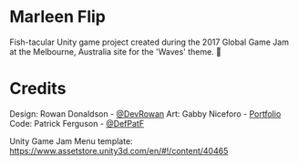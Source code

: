 # Marleen Flip

Fish-tacular Unity game project created during the 2017 Global Game Jam at the Melbourne, Australia site for the 'Waves' theme. 🐬

# Credits
Design: Rowan Donaldson - [@DevRowan](https://twitter.com/DevRowan)
Art: Gabby Niceforo - [Portfolio](http://3dartist.phoenixinteractive.com.au)
Code: Patrick Ferguson - [@DefPatF](https://twitter.com/DevPatF)

Unity Game Jam Menu template: https://www.assetstore.unity3d.com/en/#!/content/40465
